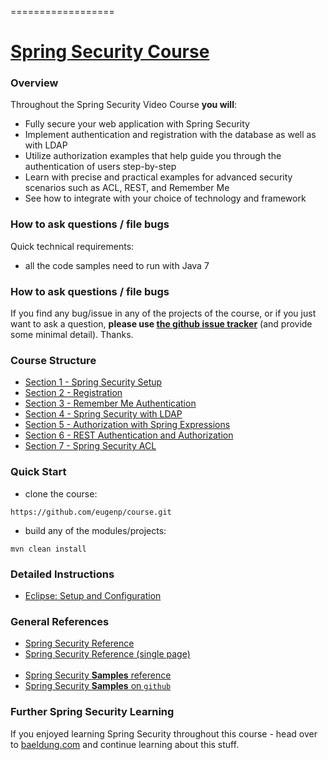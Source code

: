 ==================

# [Spring Security Course](http://www.packtpub.com/secure-your-web-applications-with-spring-security/video)

### Overview
Throughout the Spring Security Video Course **you will**: 
- Fully secure your web application with Spring Security
- Implement authentication and registration with the database as well as with LDAP
- Utilize authorization examples that help guide you through the authentication of users step-by-step
- Learn with precise and practical examples for advanced security scenarios such as ACL, REST, and Remember Me
- See how to integrate with your choice of technology and framework


### How to ask questions / file bugs
Quick technical requirements: 
- all the code samples need to run with Java 7


### How to ask questions / file bugs

If you find any bug/issue in any of the projects of the course, or if you just want to ask a question, **please use [the github issue tracker](https://github.com/eugenp/course/issues)** (and provide some minimal detail). Thanks. 


### Course Structure

- [Section 1 - Spring Security Setup](https://github.com/eugenp/course/tree/master/section1)
- [Section 2 - Registration](https://github.com/eugenp/course/tree/master/section2)
- [Section 3 - Remember Me Authentication](https://github.com/eugenp/course/tree/master/section3)
- [Section 4 - Spring Security with LDAP](https://github.com/eugenp/course/tree/master/section4)
- [Section 5 - Authorization with Spring Expressions](https://github.com/eugenp/course/tree/master/section5)
- [Section 6 - REST Authentication and Authorization](https://github.com/eugenp/course/tree/master/section6)
- [Section 7 - Spring Security ACL](https://github.com/eugenp/course/tree/master/section7)



### Quick Start
- clone the course: 
```
https://github.com/eugenp/course.git
```

- build any of the modules/projects: 
```
mvn clean install
```



### Detailed Instructions

- [Eclipse: Setup and Configuration](https://github.com/eugenp/course/wiki/Eclipse%3A-setup-and-configuration)



### General References
- [Spring Security Reference](http://static.springsource.org/spring-security/site/docs/3.1.x/reference/springsecurity.html)
- [Spring Security Reference (single page)](http://static.springsource.org/spring-security/site/docs/3.1.x/reference/springsecurity-single.html)
<br/><br/>
- [Spring Security **Samples** reference](static.springsource.org/spring-security/site/docs/3.1.x/reference/springsecurity-single.html#sample-apps)
- [Spring Security **Samples** on `github`](https://github.com/SpringSource/spring-security/tree/master/samples)


### Further Spring Security Learning
If you enjoyed learning Spring Security throughout this course - head over to [baeldung.com](http://www.baeldung.com/tag/security/) and continue learning about this stuff.